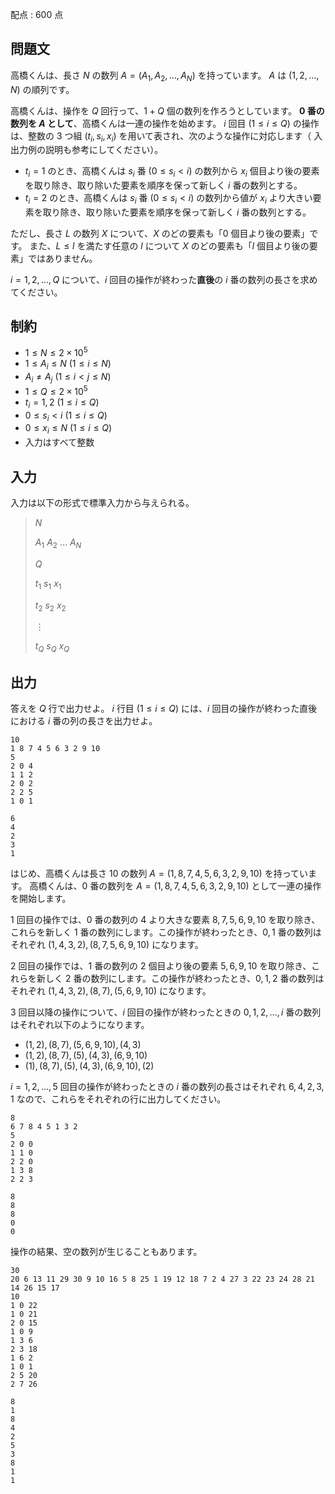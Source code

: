 配点 : $600$ 点

## 問題文

高橋くんは、長さ $N$ の数列 $A=(A _ 1,A _ 2,\ldots,A _ N)$ を持っています。
$A$ は $(1,2,\ldots,N)$ の順列です。

高橋くんは、操作を $Q$ 回行って、$1+Q$ 個の数列を作ろうとしています。
**$0$ 番の数列を $A$ として**、高橋くんは一連の操作を始めます。
$i$ 回目 $(1\leq i\leq Q)$ の操作は、整数の $3$ つ組 $(t _ i,s _ i,x _ i)$ を用いて表され、次のような操作に対応します（
入出力例の説明も参考にしてください）。

- $t _ i=1$ のとき、高橋くんは $s _ i$ 番 $(0\leq s _ i\lt i)$ の数列から $x _ i$ 個目より後の要素を取り除き、取り除いた要素を順序を保って新しく $i$ 番の数列とする。
- $t _ i=2$ のとき、高橋くんは $s _ i$ 番 $(0\leq s _ i\lt i)$ の数列から値が $x _ i$ より大きい要素を取り除き、取り除いた要素を順序を保って新しく $i$ 番の数列とする。

ただし、長さ $L$ の数列 $X$ について、$X$ のどの要素も「$0$ 個目より後の要素」です。
また、$L\leq l$ を満たす任意の $l$ について $X$ のどの要素も「$l$ 個目より後の要素」ではありません。

$i=1,2,\ldots,Q$ について、$i$ 回目の操作が終わった**直後**の $i$ 番の数列の長さを求めてください。

## 制約

- $1\leq N\leq2\times10^5$
- $1\leq A _ i\leq N\ (1\leq i\leq N)$
- $A _ i\neq A _ j\ (1\leq i\lt j\leq N)$
- $1\leq Q\leq2\times10^5$
- $t _ i=1,2\ (1\leq i\leq Q)$
- $0\leq s _ i\lt i\ (1\leq i\leq Q)$
- $0\leq x _ i\leq N\ (1\leq i\leq Q)$
- 入力はすべて整数

## 入力

入力は以下の形式で標準入力から与えられる。

> $N$
> 
> $A _ 1$ $A _ 2$ $\ldots$ $A _ N$
> 
> $Q$
> 
> $t _ 1$ $s _ 1$ $x _ 1$
> 
> $t _ 2$ $s _ 2$ $x _ 2$
> 
> $\vdots$
> 
> $t _ Q$ $s _ Q$ $x _ Q$

## 出力

答えを $Q$ 行で出力せよ。
$i$ 行目 $(1\leq i\leq Q)$ には、$i$ 回目の操作が終わった直後における $i$ 番の列の長さを出力せよ。

```input1
10
1 8 7 4 5 6 3 2 9 10
5
2 0 4
1 1 2
2 0 2
2 2 5
1 0 1
```

```output1
6
4
2
3
1
```

はじめ、高橋くんは長さ $10$ の数列 $A=(1,8,7,4,5,6,3,2,9,10)$ を持っています。
高橋くんは、$0$ 番の数列を $A=(1,8,7,4,5,6,3,2,9,10)$ として一連の操作を開始します。

$1$ 回目の操作では、$0$ 番の数列の $4$ より大きな要素 $8,7,5,6,9,10$ を取り除き、これらを新しく $1$ 番の数列にします。この操作が終わったとき、$0,1$ 番の数列はそれぞれ $(1,4,3,2),(8,7,5,6,9,10)$ になります。

$2$ 回目の操作では、$1$ 番の数列の $2$ 個目より後の要素 $5,6,9,10$ を取り除き、これらを新しく $2$ 番の数列にします。この操作が終わったとき、$0,1,2$ 番の数列はそれぞれ $(1,4,3,2),(8,7),(5,6,9,10)$ になります。

$3$ 回目以降の操作について、$i$ 回目の操作が終わったときの $0,1,2,\ldots,i$ 番の数列はそれぞれ以下のようになります。

- $(1,2),(8,7),(5,6,9,10),(4,3)$
- $(1,2),(8,7),(5),(4,3),(6,9,10)$
- $(1),(8,7),(5),(4,3),(6,9,10),(2)$

$i=1,2,\ldots,5$ 回目の操作が終わったときの $i$ 番の数列の長さはそれぞれ $6,4,2,3,1$ なので、これらをそれぞれの行に出力してください。

```input2
8
6 7 8 4 5 1 3 2
5
2 0 0
1 1 0
2 2 0
1 3 8
2 2 3
```

```output2
8
8
8
0
0
```

操作の結果、空の数列が生じることもあります。

```input3
30
20 6 13 11 29 30 9 10 16 5 8 25 1 19 12 18 7 2 4 27 3 22 23 24 28 21 14 26 15 17
10
1 0 22
1 0 21
2 0 15
1 0 9
1 3 6
2 3 18
1 6 2
1 0 1
2 5 20
2 7 26
```

```output3
8
1
8
4
2
5
3
8
1
1
```